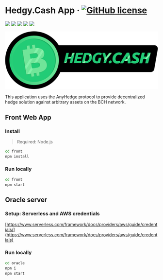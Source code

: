 # Hedgy.Cash App &middot; [![GitHub license](https://img.shields.io/badge/license-MIT-blue.svg)](https://github.com/BCHDEVCON3/hedgycash/blob/master/LICENSE) 

[![](https://img.shields.io/badge/-Node.js-gray?logo=node.js)]()
[![](https://img.shields.io/badge/-Serverless-gray?logo=serverless)]()
[![](https://img.shields.io/badge/-MongoDB-gray?logo=mongodb)]()
[![](https://img.shields.io/badge/-React-gray?logo=react)]()
[![](https://img.shields.io/badge/-Ionic-gray?logo=ionic)]()

![Logo](front/src/assets/hedgycash-name.png "Logo")

This application uses the AnyHedge protocol to provide decentralized hedge solution against arbitrary assets on the BCH network.

## Front Web App

### Install

> Required: Node.js

```bash
cd front
npm install
```

### Run locally

```bash
cd front
npm start
```

## Oracle server

### Setup: Serverless and AWS credentials

[https://www.serverless.com/framework/docs/providers/aws/guide/credentials/](https://www.serverless.com/framework/docs/providers/aws/guide/credentials)

### Run locally

```bash
cd oracle
npm i
npm start
```